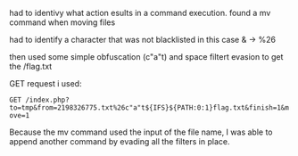
had to identivy what action esults in a command execution. 
found a mv command when moving files 

had to identify a character that was not blacklisted in this case & -> %26 

then used some simple obfuscation (c"a"t) and space filtert evasion to get the /flag.txt 

GET request i used: 

``GET /index.php?to=tmp&from=2198326775.txt%26c"a"t${IFS}${PATH:0:1}flag.txt&finish=1&move=1 ``

Because the mv command used the input of the file name, I was able to append another command by evading all the filters in place.

